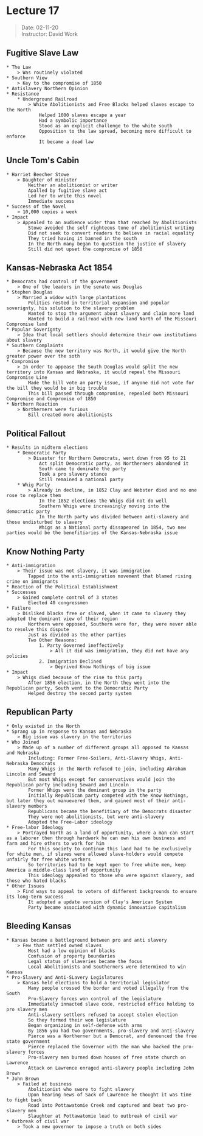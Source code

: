 # Lecture 17  
> Date: 02-11-20  
> Instructor: David Work  
  
## Fugitive Slave Law  
    * The Law  
        > Was routinely violated  
    * Southern View  
        > Key to the compromise of 1850  
    * Antislavery Northern Opinion  
    * Resistance  
        * Underground Railroad  
            > White Abolitionists and Free Blacks helped slaves escape to the North  
                Helped 1000 slaves escape a year   
                Had a symbolic importance  
                Stood as an explicit challenge to the white south  
                Opposition to the law spread, becoming more difficult to enforce  
                It became a dead law  
  
## Uncle Tom's Cabin   
    * Harriet Beecher Stowe  
        > Daughter of minister  
            Neither an abolitionist or writer  
            Apalled by fugitive slave act  
            Led her to write this novel  
            Immediate success  
    * Success of the Novel  
        > 10,000 copies a week  
    * Impact  
        > Appealed to an audience wider than that reached by Abolitionists  
            Stowe avoided the self righteous tone of abolitionist writing  
            Did not seek to convert readers to believe in racial equality  
            They tried having it banned in the south  
            In the North many began to question the justice of slavery  
            Still did not upset the compromise of 1850  
  
## Kansas-Nebraska Act 1854  
    * Democrats had control of the government  
        > One of the leaders in the senate was Douglas  
    * Stephen Douglas  
        > Married a widow with large plantations  
            Politics rested in territorial expansion and popular soverignty, his solution to the slavery problem  
            Wanted to stop the argument about slavery and claim more land  
            Wanted to build a railroad with new land North of the Missouri Compromise land  
    * Popular Soverignty  
        > Idea that local settlers should determine their own institutions about slavery  
    * Southern Complaints  
        > Because the new territory was North, it would give the North greater power over the soth  
    * Compromise  
        > In order to appease the South Douglas would split the new territory into Kansas and Nebraska, it would repeal the Missouri Compromise Line  
            Made the bill vote an party issue, if anyone did not vote for the bill they would be in big trouble  
            This bill passed through compromise, repealed both Missouri Compromise and Compromise of 1850   
    * Northern Reaction   
        > Northerners were furious  
            Bill created more abolitionists   
## Political Fallout  
    * Results in midterm elections  
        * Democratic Party  
            > Disaster for Northern Democrats, went down from 95 to 21  
                Act split Democratic party, as Northerners abandoned it  
                South came to dominate the party  
                Took a pro slavery stance  
                Still remained a national party  
        * Whig Party  
            > Already in decline, in 1852 Clay and Webster died and no one rose to replace them  
                In the 1852 elections the Whigs did not do well  
                Southern Whigs were increasingly moving into the democratic party  
                In the North party was divided between anti-slavery and those undisturbed to slavery  
                Whigs as a National party dissapeared in 1854, two new parties would be the benefitiaries of the Kansas-Nebraska issue  
  
## Know Nothing Party  
    * Anti-immigration  
        > Their issue was not slavery, it was immigration  
            Tapped into the anti-immigration movement that blamed rising crime on immigrants  
    * Reaction of the Political Establishment  
    * Successes   
        > Gained complete control of 3 states  
            Elected 40 congressmen  
    * Failure  
        > Disliked blacks free or slaved, when it came to slavery they adopted the dominant view of their region  
            Northern were opposed, Southern were for, they were never able to resolve this dispute  
            Just as divided as the other parties  
            Two Other Reasons:  
                1. Party Governed ineffectively  
                    > All it did was immigration, they did not have any policies  
                2. Immigration Declined  
                    > Deprived Know Nothings of big issue  
    * Impact  
        > Whigs died because of the rise to this party  
            After 1856 election, in the North they went into the Republican party, South went to the Democratic Party  
            Helped destroy the second party system  
  
## Republican Party  
    * Only existed in the North  
    * Sprang up in response to Kansas and Nebraska  
        > Big issue was slavery in the territories  
    * Who Joined  
        > Made up of a number of different groups all opposed to Kansas and Nebraska  
            Including: Former Free-Soilers, Anti-Slavery Whigs, Anti-Nebraska Democrats  
            Many Whigs in the North refused to join, including Abraham Lincoln and Seward  
            But most Whigs except for conservatives would join the Republican party including Seward and Lincoln  
            Former Whigs were the dominant group in the party  
            Initially Republican party competed with the Know Nothings, but later they out manuevered them, and gained most of their anti-slavery members  
            Republicans became the benefitiary of the Democrats disaster  
            They were not abolitionists, but were anti-slavery  
            Adopted the Free-Labor ideology  
    * Free-labor Ideology  
        > Portrayed North as a land of opportunity, where a man can start as a laborer then through hardwork he can own his own business and farm and hire others to work for him  
            For this society to continue this land had to be exclusively for white men, if slaves were allowed slave-holders would compete unfairly for free white workers  
            So territories had to be kept open to free white men, keep America a middle-class land of opportunity  
            This ideology appealed to those who were against slavery, and those who hated blacks  
    * Other Issues  
        > Find ways to appeal to voters of different backgrounds to ensure its long-term success  
            It adopted a update version of Clay's American System  
            Party became associated with dynamic innovative capitalism  
## Bleeding Kansas  
    * Kansas became a battleground between pro and anti slavery  
        > Few that settled owned slaves  
            Most had a low opinion of blacks  
            Confusion of property boundaries  
            Legal status of slaveries became the focus  
            Local Abolitionists and Southerners were determined to win Kansas  
    * Pro-Slavery and Anti-SLavery Legislatures          
        > Kansas held elections to hold a territorial legislator  
            Many people crossed the border and voted illegally from the South  
            Pro-Slavery forces won control of the legislature  
            Immediately innacted slave code, restricted office holding to pro slavery men  
            Anti-slavery settlers refused to accept stolen election  
            So they formed their won legislature  
            Began organizing in self-defense with arms  
            By 1856 you had two governments, pro-slavery and anti-slavery  
            Pierce was a Northerner but a Democrat, and denounced the free state government  
            Pierce replaced the Governor with the man who backed the pro-slavery forces  
            Pro-slavery men burned down houses of free state church on Lawrence  
            Attack on Lawrence enraged anti-slavery people including John Brown  
    * John Brown  
        > Failed at business  
            Abolitionist who swore to fight slavery  
            Upon hearing news of Sack of Lawrence he thought it was time to fight back   
            Road into Pottawatomie Creek and captured and beat two pro-slavery men  
            Slaughter at Pottawatomie lead to outbreak of civil war  
    * Outbreak of civil war  
        > Took a new governor to impose a truth on both sides  
              
              
